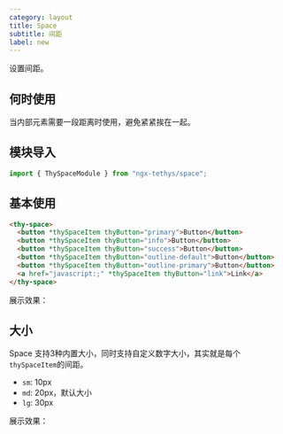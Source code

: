 ```yaml
---
category: layout
title: Space
subtitle: 间距
label: new
---
```


<alert>设置间距。</alert>

## 何时使用
当内部元素需要一段距离时使用，避免紧紧挨在一起。

## 模块导入
```ts
import { ThySpaceModule } from "ngx-tethys/space";
```

## 基本使用

```html
<thy-space>
  <button *thySpaceItem thyButton="primary">Button</button>
  <button *thySpaceItem thyButton="info">Button</button>
  <button *thySpaceItem thyButton="success">Button</button>
  <button *thySpaceItem thyButton="outline-default">Button</button>
  <button *thySpaceItem thyButton="outline-primary">Button</button>
  <a href="javascript:;" *thySpaceItem thyButton="link">Link</a>
</thy-space>
```
展示效果：
<example name="thy-space-basic-example" />

## 大小
Space 支持3种内置大小，同时支持自定义数字大小，其实就是每个`thySpaceItem`的间距。
- `sm`: 10px
- `md`: 20px，默认大小
- `lg`: 30px

展示效果：
<example name="thy-space-size-example" />
